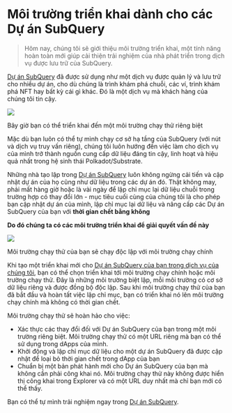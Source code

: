 # Môi trường triển khai dành cho các Dự án SubQuery

> Hôm nay, chúng tôi sẽ giới thiệu môi trường triển khai, một tính năng hoàn toàn mới giúp cải thiện trải nghiệm của nhà phát triển trong dịch vụ được lưu trữ của SubQuery.

[Dự án SubQuery](https://project.subquery.network/) đã được sử dụng như một dịch vụ được quản lý và lưu trữ cho nhiều dự án, cho dù chúng là trình khám phá chuỗi, các ví, trình khám phá NFT hay bất kỳ cái gì khác. Đó là một dịch vụ mà khách hàng của chúng tôi tin cậy.

![](https://miro.medium.com/max/1400/0*PugDgh6weZspRIO2)

Bây giờ bạn có thể triển khai đến một môi trường chạy thử riêng biệt

Mặc dù bạn luôn có thể tự mình chạy cơ sở hạ tầng của SubQuery (với nút và dịch vụ truy vấn riêng), chúng tôi luôn hướng đến việc làm cho dịch vụ của mình trở thành nguồn cung cấp dữ liệu đáng tin cậy, linh hoạt và hiệu quả nhất trong hệ sinh thái Polkadot/Substrate.

Những nhà tạo lập trong [Dự án SubQuery](https://project.subquery.network/) luôn không ngừng cải tiến và cập nhật dự án của họ cũng như dữ liệu trong các dự án đó. Thật không may, phải mất hàng giờ hoặc là vài ngày để lập chỉ mục lại dữ liệu chuỗi trong trường hợp có thay đổi lớn - mục tiêu cuối cùng của chúng tôi là cho phép bạn cập nhật dự án của mình, lập chỉ mục lại dữ liệu và nâng cấp các Dự án SubQuery của bạn với **thời gian chết bằng không**

**Do đó chúng ta có các môi trường triển khai để giải quyết vấn đề này**

![](https://miro.medium.com/max/1400/0*vQ33aqhn1eVllo5t)

Môi trường chạy thử của bạn sẽ chạy độc lập với môi trường chạy chính

Khi tạo một triển khai mới cho [Dự án SubQuery của bạn trong dịch vụ của chúng tôi](https://project.subquery.network/), bạn có thể chọn triển khai tới môi trường chạy chính hoặc môi trường chạy thử. Đây là những môi trường biệt lập, mỗi môi trường có cơ sở dữ liệu riêng và được đồng bộ độc lập. Sau khi môi trường chạy thử của bạn đã bắt đầu và hoàn tất việc lập chỉ mục, bạn có triển khai nó lên môi trường chạy chính mà không có thời gian chết.

Môi trường chạy thử sẽ hoàn hảo cho việc:

-   Xác thực các thay đổi đối với Dự án SubQuery của bạn trong một môi trường riêng biệt. Môi trường chạy thử có một URL riêng mà bạn có thể sử dụng trong dApps của mình.
-   Khởi động và lập chỉ mục dữ liệu cho một dự án SubQuery đã được cập nhật để loại bỏ thời gian chết trong dApp của bạn
-   Chuẩn bị một bản phát hành mới cho Dự án SubQuery của bạn mà không cần phải công khai nó. Môi trường chạy thử này không được hiển thị công khai trong Explorer và có một URL duy nhất mà chỉ bạn mới có thể thấy.

Bạn có thể tự mình trải nghiệm ngay trong [Dự án SubQuery](https://project.subquery.network/).